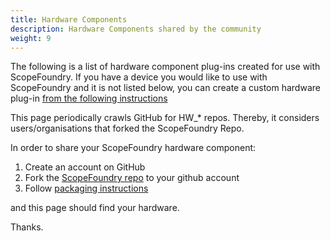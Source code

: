 ```yaml
---
title: Hardware Components
description: Hardware Components shared by the community 
weight: 9
---
```


The following is a list of hardware component plug-ins created for use with ScopeFoundry. If you have a device you would like to use with ScopeFoundry and it is not listed below, you can create a custom hardware plug-in [from the following instructions](/docs/10_tutorials/2_hardware-1)

This page periodically crawls GitHub for HW_* repos. Thereby, it considers users/organisations that forked the ScopeFoundry Repo.

In order to share your ScopeFoundry hardware component:

1. Create an account on GitHub
2. Fork the [ScopeFoundry repo](https://github.com/ScopeFoundry/ScopeFoundry) to your github account
3. Follow [packaging instructions](/docs/tips_and_tricks/hardware-packaging)

and this page should find your hardware.

Thanks.
